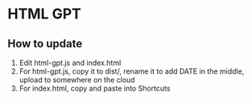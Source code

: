 # HTML GPT

## How to update

1. Edit html-gpt.js and index.html
2. For html-gpt.js, copy it to dist/, rename it to add DATE in the middle, upload to somewhere on the cloud
3. For index.html, copy and paste into Shortcuts
